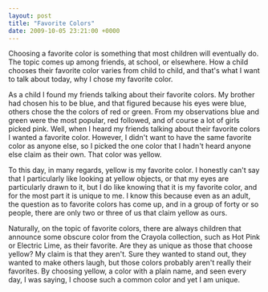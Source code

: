 ```yaml
---
layout: post
title: "Favorite Colors"
date: 2009-10-05 23:21:00 +0000
---
```

Choosing a favorite color is something that most children will eventually do. The topic comes up among friends, at school, or elsewhere. How a child chooses their favorite color varies from child to child, and that's what I want to talk about today, why I chose my favorite color.

As a child I found my friends talking about their favorite colors. My brother had chosen his to be blue, and that figured because his eyes were blue, others chose the the colors of red or green. From my observations blue and green were the most popular, red followed, and of course a lot of girls picked pink. Well, when I heard my friends talking about their favorite colors I wanted a favorite color. However, I didn't want to have the same favorite color as anyone else, so I picked the one color that I hadn't heard anyone else claim as their own. That color was yellow.

To this day, in many regards, yellow is my favorite color. I honestly can't say that I particularly like looking at yellow objects, or that my eyes are particularly drawn to it, but I do like knowing that it is my favorite color, and for the most part it is unique to me. I know this because even as an adult, the question as to favorite colors has come up, and in a group of forty or so people, there are only two or three of us that claim yellow as ours.

Naturally, on the topic of favorite colors, there are always children that announce some obscure color from the Crayola collection, such as Hot Pink or Electric Lime, as their favorite. Are they as unique as those that choose yellow? My claim is that they aren't. Sure they wanted to stand out, they wanted to make others laugh, but those colors probably aren't really their favorites. By choosing yellow, a color with a plain name, and seen every day, I was saying, I choose such a common color and yet I am unique.
